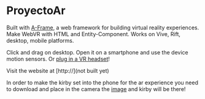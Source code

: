 # ProyectoAr

Built with [A-Frame](https://aframe.io), a web framework for building virtual reality experiences. Make WebVR with HTML and Entity-Component. Works on Vive, Rift, desktop, mobile platforms.

Click and drag on desktop. Open it on a smartphone and use the device motion sensors. Or [plug in a VR headset](https://webvr.rocks)!



Visit the website at [http://](not built yet)

In order to make the kirby set into the phone for the ar experience you need to download and place in the camera the [image](pattern-mlEiCHLw.png]) and kirby will be there!
